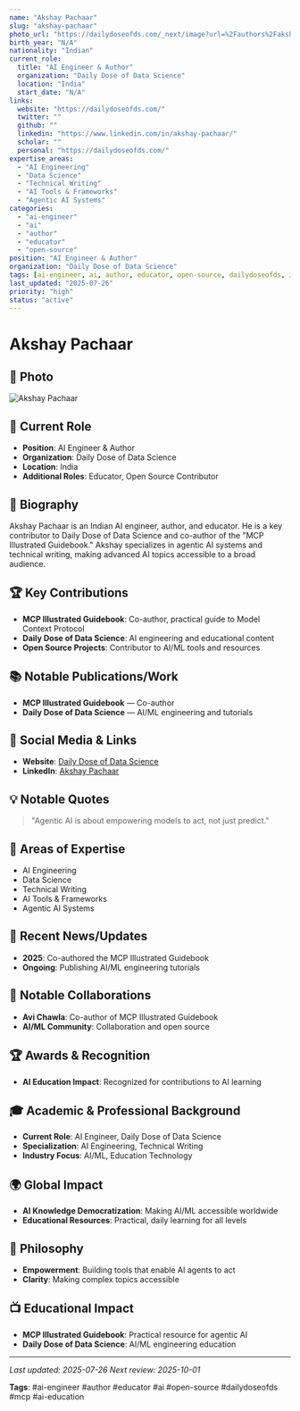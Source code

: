 ```yaml
---
name: "Akshay Pachaar"
slug: "akshay-pachaar"
photo_url: "https://dailydoseofds.com/_next/image?url=%2Fauthors%2Fakshay-pachaar.jpg&w=256&q=75"
birth_year: "N/A"
nationality: "Indian"
current_role:
  title: "AI Engineer & Author"
  organization: "Daily Dose of Data Science"
  location: "India"
  start_date: "N/A"
links:
  website: "https://dailydoseofds.com/"
  twitter: ""
  github: ""
  linkedin: "https://www.linkedin.com/in/akshay-pachaar/"
  scholar: ""
  personal: "https://dailydoseofds.com/"
expertise_areas:
  - "AI Engineering"
  - "Data Science"
  - "Technical Writing"
  - "AI Tools & Frameworks"
  - "Agentic AI Systems"
categories:
  - "ai-engineer"
  - "ai"
  - "author"
  - "educator"
  - "open-source"
position: "AI Engineer & Author"
organization: "Daily Dose of Data Science"
tags: [ai-engineer, ai, author, educator, open-source, dailydoseofds, india, mcp, ai-education]
last_updated: "2025-07-26"
priority: "high"
status: "active"
---
```


# Akshay Pachaar

## 📸 Photo

![Akshay Pachaar](https://dailydoseofds.com/_next/image?url=%2Fauthors%2Fakshay-pachaar.jpg&w=256&q=75)

## 🎯 Current Role

- **Position**: AI Engineer & Author
- **Organization**: Daily Dose of Data Science
- **Location**: India
- **Additional Roles**: Educator, Open Source Contributor

## 📖 Biography

Akshay Pachaar is an Indian AI engineer, author, and educator. He is a key contributor to Daily Dose of Data Science and co-author of the "MCP Illustrated Guidebook." Akshay specializes in agentic AI systems and technical writing, making advanced AI topics accessible to a broad audience.

## 🏆 Key Contributions

- **MCP Illustrated Guidebook**: Co-author, practical guide to Model Context Protocol
- **Daily Dose of Data Science**: AI engineering and educational content
- **Open Source Projects**: Contributor to AI/ML tools and resources

## 📚 Notable Publications/Work

- **MCP Illustrated Guidebook** — Co-author
- **Daily Dose of Data Science** — AI/ML engineering and tutorials

## 🔗 Social Media & Links

- **Website**: [Daily Dose of Data Science](https://dailydoseofds.com/)
- **LinkedIn**: [Akshay Pachaar](https://www.linkedin.com/in/akshay-pachaar/)

## 💡 Notable Quotes

> "Agentic AI is about empowering models to act, not just predict."

## 🎯 Areas of Expertise

- AI Engineering
- Data Science
- Technical Writing
- AI Tools & Frameworks
- Agentic AI Systems

## 📰 Recent News/Updates

- **2025**: Co-authored the MCP Illustrated Guidebook
- **Ongoing**: Publishing AI/ML engineering tutorials

## 🤝 Notable Collaborations

- **Avi Chawla**: Co-author of MCP Illustrated Guidebook
- **AI/ML Community**: Collaboration and open source

## 🏆 Awards & Recognition

- **AI Education Impact**: Recognized for contributions to AI learning

## 🎓 Academic & Professional Background

- **Current Role**: AI Engineer, Daily Dose of Data Science
- **Specialization**: AI Engineering, Technical Writing
- **Industry Focus**: AI/ML, Education Technology

## 🌍 Global Impact

- **AI Knowledge Democratization**: Making AI/ML accessible worldwide
- **Educational Resources**: Practical, daily learning for all levels

## 🔬 Philosophy

- **Empowerment**: Building tools that enable AI agents to act
- **Clarity**: Making complex topics accessible

## 📺 Educational Impact

- **MCP Illustrated Guidebook**: Practical resource for agentic AI
- **Daily Dose of Data Science**: AI/ML engineering education

---

_Last updated: 2025-07-26_
_Next review: 2025-10-01_

**Tags**: #ai-engineer #author #educator #ai #open-source #dailydoseofds #mcp #ai-education
